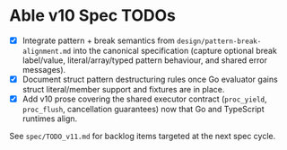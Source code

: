 # Able v10 Spec TODOs

- [x] Integrate pattern + break semantics from `design/pattern-break-alignment.md` into the canonical specification (capture optional break label/value, literal/array/typed pattern behaviour, and shared error messages).
- [x] Document struct pattern destructuring rules once Go evaluator gains struct literal/member support and fixtures are in place.
- [x] Add v10 prose covering the shared executor contract (`proc_yield`, `proc_flush`, cancellation guarantees) now that Go and TypeScript runtimes align.

See `spec/TODO_v11.md` for backlog items targeted at the next spec cycle.
